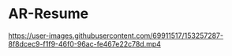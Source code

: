 # AR-Resume

https://user-images.githubusercontent.com/69911517/153257287-8f8dcec9-f1f9-46f0-96ac-fe467e22c78d.mp4

